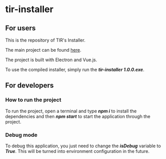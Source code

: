 # tir-installer

## For users
This is the repository of TIR's Installer.

The main project can be found [here](https://github.com/totvs/tir).

The project is built with Electron and Vue.js.

To use the compiled installer, simply run the **_tir-installer 1.0.0.exe_**.

## For developers

### How to run the project

To run the project, open a terminal and type **_npm i_** to install the dependencies and then **_npm start_** to start the application through the project.

### Debug mode

To debug this application, you just need to change the **_isDebug_** variable to **_True_**. This will be turned into environment configuration in the future.